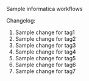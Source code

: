Sample informatica workflows

Changelog: <br>
1) Sample change for tag1
2) Sample change for tag2
3) Sample change for tag3
4) Sample change for tag4
5) Sample change for tag5
6) Sample change for tag6
7) Sample change for tag7